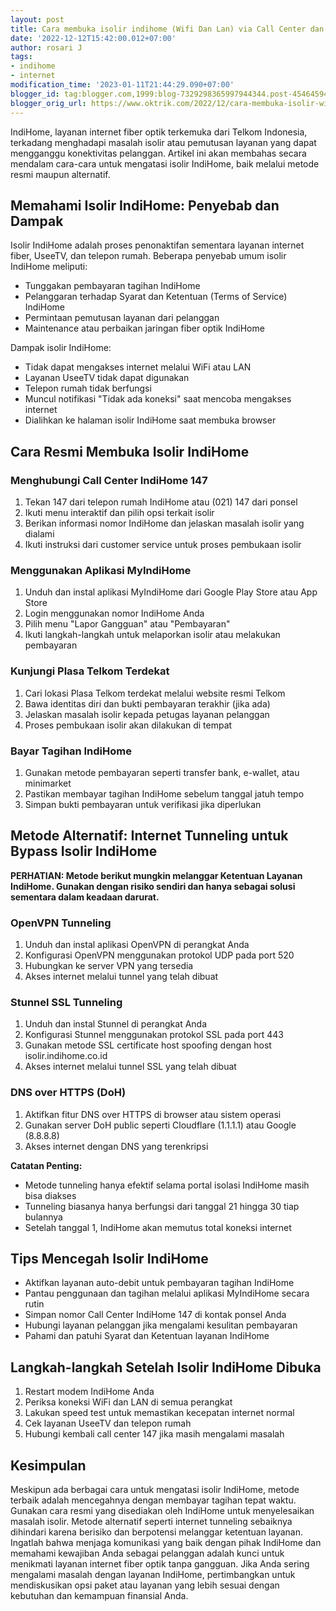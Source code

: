 ```yaml
---
layout: post
title: Cara membuka isolir indihome (Wifi Dan Lan) via Call Center dan internet tunelling
date: '2022-12-12T15:42:00.012+07:00'
author: rosari J
tags:
- indihome
- internet
modification_time: '2023-01-11T21:44:29.090+07:00'
blogger_id: tag:blogger.com,1999:blog-7329298365997944344.post-4546459471486388182
blogger_orig_url: https://www.oktrik.com/2022/12/cara-membuka-isolir-wifi-indihome-via.html
---
```


IndiHome, layanan internet fiber optik terkemuka dari Telkom Indonesia, terkadang menghadapi masalah isolir atau pemutusan layanan yang dapat mengganggu konektivitas pelanggan. Artikel ini akan membahas secara mendalam cara-cara untuk mengatasi isolir IndiHome, baik melalui metode resmi maupun alternatif.

## Memahami Isolir IndiHome: Penyebab dan Dampak

Isolir IndiHome adalah proses penonaktifan sementara layanan internet fiber, UseeTV, dan telepon rumah. Beberapa penyebab umum isolir IndiHome meliputi:

- Tunggakan pembayaran tagihan IndiHome
- Pelanggaran terhadap Syarat dan Ketentuan (Terms of Service) IndiHome
- Permintaan pemutusan layanan dari pelanggan
- Maintenance atau perbaikan jaringan fiber optik IndiHome

Dampak isolir IndiHome:

- Tidak dapat mengakses internet melalui WiFi atau LAN
- Layanan UseeTV tidak dapat digunakan
- Telepon rumah tidak berfungsi
- Muncul notifikasi "Tidak ada koneksi" saat mencoba mengakses internet
- Dialihkan ke halaman isolir IndiHome saat membuka browser

## Cara Resmi Membuka Isolir IndiHome

### Menghubungi Call Center IndiHome 147

1. Tekan 147 dari telepon rumah IndiHome atau (021) 147 dari ponsel
2. Ikuti menu interaktif dan pilih opsi terkait isolir
3. Berikan informasi nomor IndiHome dan jelaskan masalah isolir yang dialami
4. Ikuti instruksi dari customer service untuk proses pembukaan isolir

### Menggunakan Aplikasi MyIndiHome

1. Unduh dan instal aplikasi MyIndiHome dari Google Play Store atau App Store
2. Login menggunakan nomor IndiHome Anda
3. Pilih menu "Lapor Gangguan" atau "Pembayaran"
4. Ikuti langkah-langkah untuk melaporkan isolir atau melakukan pembayaran

### Kunjungi Plasa Telkom Terdekat

1. Cari lokasi Plasa Telkom terdekat melalui website resmi Telkom
2. Bawa identitas diri dan bukti pembayaran terakhir (jika ada)
3. Jelaskan masalah isolir kepada petugas layanan pelanggan
4. Proses pembukaan isolir akan dilakukan di tempat

### Bayar Tagihan IndiHome

1. Gunakan metode pembayaran seperti transfer bank, e-wallet, atau minimarket
2. Pastikan membayar tagihan IndiHome sebelum tanggal jatuh tempo
3. Simpan bukti pembayaran untuk verifikasi jika diperlukan

## Metode Alternatif: Internet Tunneling untuk Bypass Isolir IndiHome

**PERHATIAN: Metode berikut mungkin melanggar Ketentuan Layanan IndiHome. Gunakan dengan risiko sendiri dan hanya sebagai solusi sementara dalam keadaan darurat.**

### OpenVPN Tunneling

1. Unduh dan instal aplikasi OpenVPN di perangkat Anda
2. Konfigurasi OpenVPN menggunakan protokol UDP pada port 520
3. Hubungkan ke server VPN yang tersedia
4. Akses internet melalui tunnel yang telah dibuat

### Stunnel SSL Tunneling

1. Unduh dan instal Stunnel di perangkat Anda
2. Konfigurasi Stunnel menggunakan protokol SSL pada port 443
3. Gunakan metode SSL certificate host spoofing dengan host isolir.indihome.co.id
4. Akses internet melalui tunnel SSL yang telah dibuat

### DNS over HTTPS (DoH)

1. Aktifkan fitur DNS over HTTPS di browser atau sistem operasi
2. Gunakan server DoH public seperti Cloudflare (1.1.1.1) atau Google (8.8.8.8)
3. Akses internet dengan DNS yang terenkripsi

**Catatan Penting:**

- Metode tunneling hanya efektif selama portal isolasi IndiHome masih bisa diakses
- Tunneling biasanya hanya berfungsi dari tanggal 21 hingga 30 tiap bulannya
- Setelah tanggal 1, IndiHome akan memutus total koneksi internet

## Tips Mencegah Isolir IndiHome

- Aktifkan layanan auto-debit untuk pembayaran tagihan IndiHome
- Pantau penggunaan dan tagihan melalui aplikasi MyIndiHome secara rutin
- Simpan nomor Call Center IndiHome 147 di kontak ponsel Anda
- Hubungi layanan pelanggan jika mengalami kesulitan pembayaran
- Pahami dan patuhi Syarat dan Ketentuan layanan IndiHome

## Langkah-langkah Setelah Isolir IndiHome Dibuka

1. Restart modem IndiHome Anda
2. Periksa koneksi WiFi dan LAN di semua perangkat
3. Lakukan speed test untuk memastikan kecepatan internet normal
4. Cek layanan UseeTV dan telepon rumah
5. Hubungi kembali call center 147 jika masih mengalami masalah

## Kesimpulan

Meskipun ada berbagai cara untuk mengatasi isolir IndiHome, metode terbaik adalah mencegahnya dengan membayar tagihan tepat waktu. Gunakan cara resmi yang disediakan oleh IndiHome untuk menyelesaikan masalah isolir. Metode alternatif seperti internet tunneling sebaiknya dihindari karena berisiko dan berpotensi melanggar ketentuan layanan. Ingatlah bahwa menjaga komunikasi yang baik dengan pihak IndiHome dan memahami kewajiban Anda sebagai pelanggan adalah kunci untuk menikmati layanan internet fiber optik tanpa gangguan. Jika Anda sering mengalami masalah dengan layanan IndiHome, pertimbangkan untuk mendiskusikan opsi paket atau layanan yang lebih sesuai dengan kebutuhan dan kemampuan finansial Anda.

